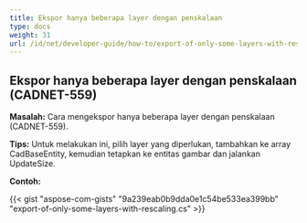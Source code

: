 ```yaml
---
title: Ekspor hanya beberapa layer dengan penskalaan
type: docs
weight: 31
url: /id/net/developer-guide/how-to/export-of-only-some-layers-with-rescaling/
---
```


## **Ekspor hanya beberapa layer dengan penskalaan (CADNET-559)**

**Masalah:** Cara mengekspor hanya beberapa layer dengan penskalaan (CADNET-559).

**Tips:** Untuk melakukan ini, pilih layer yang diperlukan, tambahkan ke array CadBaseEntity, kemudian tetapkan ke entitas gambar dan jalankan UpdateSize.

**Contoh:**

{{< gist "aspose-com-gists" "9a239eab0b9dda0e1c54be533ea399bb" "export-of-only-some-layers-with-rescaling.cs" >}}
